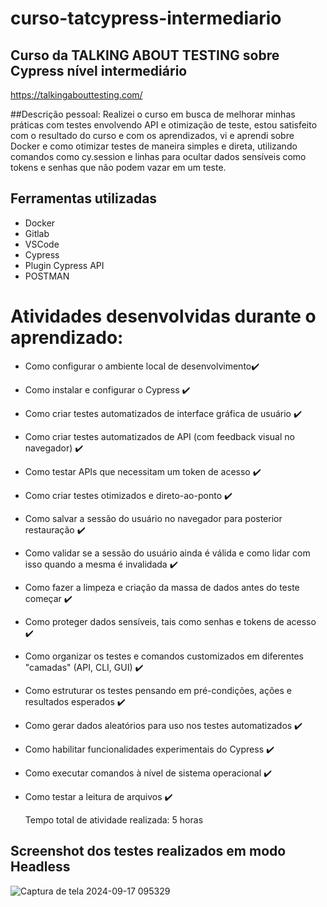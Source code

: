 # curso-tatcypress-intermediario
## Curso da TALKING ABOUT TESTING sobre Cypress nível intermediário 
https://talkingabouttesting.com/  <br />

##Descrição pessoal:
Realizei o curso em busca de melhorar minhas práticas com testes envolvendo API e otimização de teste, estou satisfeito com o resultado do curso e com os aprendizados, vi e aprendi sobre Docker e como otimizar testes de maneira simples e direta, utilizando comandos como cy.session e linhas para ocultar dados sensíveis como tokens e senhas que não podem vazar em um teste.

## Ferramentas utilizadas
- Docker
- Gitlab
- VSCode
- Cypress
- Plugin Cypress API
- POSTMAN 

# Atividades desenvolvidas durante o aprendizado:

- Como configurar o ambiente local de desenvolvimento✔️
- Como instalar e configurar o Cypress ✔️
- Como criar testes automatizados de interface gráfica de usuário ✔️
- Como criar testes automatizados de API (com feedback visual no navegador) ✔️
- Como testar APIs que necessitam um token de acesso ✔️
- Como criar testes otimizados e direto-ao-ponto ✔️
- Como salvar a sessão do usuário no navegador para posterior restauração ✔️
- Como validar se a sessão do usuário ainda é válida e como lidar com isso quando a mesma é invalidada ✔️
- Como fazer a limpeza e criação da massa de dados antes do teste começar ✔️
- Como proteger dados sensíveis, tais como senhas e tokens de acesso ✔️
- Como organizar os testes e comandos customizados em diferentes "camadas" (API, CLI, GUI) ✔️
- Como estruturar os testes pensando em pré-condições, ações e resultados esperados ✔️
- Como gerar dados aleatórios para uso nos testes automatizados ✔️
- Como habilitar funcionalidades experimentais do Cypress ✔️
- Como executar comandos à nível de sistema operacional ✔️
- Como testar a leitura de arquivos ✔️

  Tempo total de atividade realizada: 5 horas  <br />

## Screenshot dos testes realizados em modo Headless 
  ![Captura de tela 2024-09-17 095329](https://github.com/user-attachments/assets/cf479b04-b349-419a-acc9-e21276238366)
